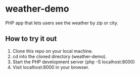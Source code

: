 # weather-demo

PHP app that lets users see the weather by zip or city. 

## How to try it out

1. Clone this repo on your local machine.
2. cd into the cloned directory (weather-demo). 
3. Start the PHP development server (php -S localhost:8000)
4. Visit localhost:8000 in your browser.
